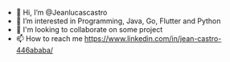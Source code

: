 - 👋 Hi, I’m @Jeanlucascastro
- 👀 I’m interested in Programming, Java, Go, Flutter and Python
- 💞️ I'm looking to collaborate on some project
- 📫 How to reach me https://www.linkedin.com/in/jean-castro-446ababa/
